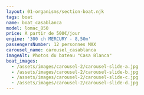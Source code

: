 ```yaml
---
layout: 01-organisms/section-boat.njk
tags: boat
name: boat_casablanca
model: lomac_850
price: À partir de 500€/jour
engine: '300 ch MERCURY - 8,50m'
passengersNumber: 12 personnes MAX
carousel_name: carousel_casablanca
imageAlt: Photos du bateau "Casa Blanca"
boat_images:
  - /assets/images/carousel-2/carousel-slide-a.jpg
  - /assets/images/carousel-2/carousel-slide-b.jpg
  - /assets/images/carousel-2/carousel-slide-c.jpg
  - /assets/images/carousel-2/carousel-slide-d.jpg
---
```


